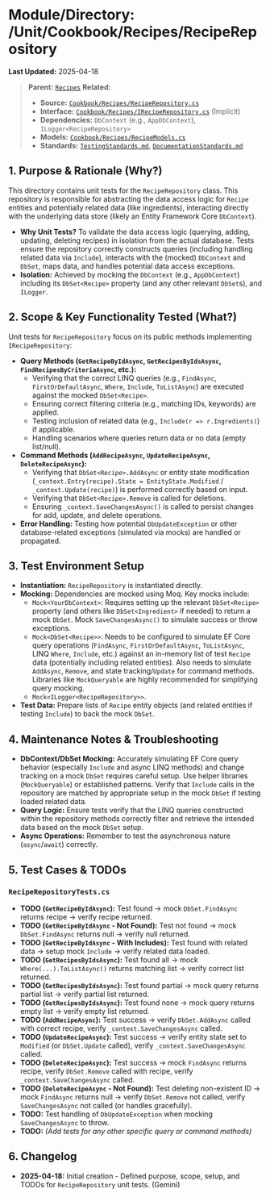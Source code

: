# Module/Directory: /Unit/Cookbook/Recipes/RecipeRepository

**Last Updated:** 2025-04-18

> **Parent:** [`Recipes`](../README.md)
> **Related:**
> * **Source:** [`Cookbook/Recipes/RecipeRepository.cs`](../../../../../api-server/Cookbook/Recipes/RecipeRepository.cs)
> * **Interface:** [`Cookbook/Recipes/IRecipeRepository.cs`](../../../../../api-server/Cookbook/Recipes/RecipeRepository.cs) (Implicit)
> * **Dependencies:** `DbContext` (e.g., `AppDbContext`), `ILogger<RecipeRepository>`
> * **Models:** [`Cookbook/Recipes/RecipeModels.cs`](../../../../../api-server/Cookbook/Recipes/RecipeModels.cs)
> * **Standards:** [`TestingStandards.md`](../../../../../Docs/Standards/TestingStandards.md), [`DocumentationStandards.md`](../../../../../Docs/Development/DocumentationStandards.md)

## 1. Purpose & Rationale (Why?)

This directory contains unit tests for the `RecipeRepository` class. This repository is responsible for abstracting the data access logic for `Recipe` entities and potentially related data (like ingredients), interacting directly with the underlying data store (likely an Entity Framework Core `DbContext`).

* **Why Unit Tests?** To validate the data access logic (querying, adding, updating, deleting recipes) in isolation from the actual database. Tests ensure the repository correctly constructs queries (including handling related data via `Include`), interacts with the (mocked) `DbContext` and `DbSet`, maps data, and handles potential data access exceptions.
* **Isolation:** Achieved by mocking the `DbContext` (e.g., `AppDbContext`) including its `DbSet<Recipe>` property (and any other relevant `DbSet`s), and `ILogger`.

## 2. Scope & Key Functionality Tested (What?)

Unit tests for `RecipeRepository` focus on its public methods implementing `IRecipeRepository`:

* **Query Methods (`GetRecipeByIdAsync`, `GetRecipesByIdsAsync`, `FindRecipesByCriteriaAsync`, etc.):**
    * Verifying that the correct LINQ queries (e.g., `FindAsync`, `FirstOrDefaultAsync`, `Where`, `Include`, `ToListAsync`) are executed against the mocked `DbSet<Recipe>`.
    * Ensuring correct filtering criteria (e.g., matching IDs, keywords) are applied.
    * Testing inclusion of related data (e.g., `Include(r => r.Ingredients)`) if applicable.
    * Handling scenarios where queries return data or no data (empty list/null).
* **Command Methods (`AddRecipeAsync`, `UpdateRecipeAsync`, `DeleteRecipeAsync`):**
    * Verifying that `DbSet<Recipe>.AddAsync` or entity state modification (`_context.Entry(recipe).State = EntityState.Modified` / `_context.Update(recipe)`) is performed correctly based on input.
    * Verifying that `DbSet<Recipe>.Remove` is called for deletions.
    * Ensuring `_context.SaveChangesAsync()` is called to persist changes for add, update, and delete operations.
* **Error Handling:** Testing how potential `DbUpdateException` or other database-related exceptions (simulated via mocks) are handled or propagated.

## 3. Test Environment Setup

* **Instantiation:** `RecipeRepository` is instantiated directly.
* **Mocking:** Dependencies are mocked using Moq. Key mocks include:
    * `Mock<YourDbContext>`: Requires setting up the relevant `DbSet<Recipe>` property (and others like `DbSet<Ingredient>` if needed) to return a mock `DbSet`. Mock `SaveChangesAsync()` to simulate success or throw exceptions.
    * `Mock<DbSet<Recipe>>`: Needs to be configured to simulate EF Core query operations (`FindAsync`, `FirstOrDefaultAsync`, `ToListAsync`, LINQ `Where`, `Include`, etc.) against an in-memory list of test `Recipe` data (potentially including related entities). Also needs to simulate `AddAsync`, `Remove`, and state tracking/`Update` for command methods. Libraries like `MockQueryable` are highly recommended for simplifying query mocking.
    * `Mock<ILogger<RecipeRepository>>`.
* **Test Data:** Prepare lists of `Recipe` entity objects (and related entities if testing `Include`) to back the mock `DbSet`.

## 4. Maintenance Notes & Troubleshooting

* **DbContext/DbSet Mocking:** Accurately simulating EF Core query behavior (especially `Include` and async LINQ methods) and change tracking on a mock `DbSet` requires careful setup. Use helper libraries (`MockQueryable`) or established patterns. Verify that `Include` calls in the repository are matched by appropriate setup in the mock `DbSet` if testing loaded related data.
* **Query Logic:** Ensure tests verify that the LINQ queries constructed within the repository methods correctly filter and retrieve the intended data based on the mock `DbSet` setup.
* **Async Operations:** Remember to test the asynchronous nature (`async`/`await`) correctly.

## 5. Test Cases & TODOs

### `RecipeRepositoryTests.cs`
* **TODO (`GetRecipeByIdAsync`):** Test found -> mock `DbSet.FindAsync` returns recipe -> verify recipe returned.
* **TODO (`GetRecipeByIdAsync` - Not Found):** Test not found -> mock `DbSet.FindAsync` returns null -> verify null returned.
* **TODO (`GetRecipeByIdAsync` - With Includes):** Test found with related data -> setup mock `Include` -> verify related data loaded.
* **TODO (`GetRecipesByIdsAsync`):** Test found all -> mock `Where(...).ToListAsync()` returns matching list -> verify correct list returned.
* **TODO (`GetRecipesByIdsAsync`):** Test found partial -> mock query returns partial list -> verify partial list returned.
* **TODO (`GetRecipesByIdsAsync`):** Test found none -> mock query returns empty list -> verify empty list returned.
* **TODO (`AddRecipeAsync`):** Test success -> verify `DbSet.AddAsync` called with correct recipe, verify `_context.SaveChangesAsync` called.
* **TODO (`UpdateRecipeAsync`):** Test success -> verify entity state set to `Modified` (or `DbSet.Update` called), verify `_context.SaveChangesAsync` called.
* **TODO (`DeleteRecipeAsync`):** Test success -> mock `FindAsync` returns recipe, verify `DbSet.Remove` called with recipe, verify `_context.SaveChangesAsync` called.
* **TODO (`DeleteRecipeAsync` - Not Found):** Test deleting non-existent ID -> mock `FindAsync` returns null -> verify `DbSet.Remove` not called, verify `SaveChangesAsync` not called (or handles gracefully).
* **TODO:** Test handling of `DbUpdateException` when mocking `SaveChangesAsync` to throw.
* **TODO:** *(Add tests for any other specific query or command methods)*

## 6. Changelog

* **2025-04-18:** Initial creation - Defined purpose, scope, setup, and TODOs for `RecipeRepository` unit tests. (Gemini)

